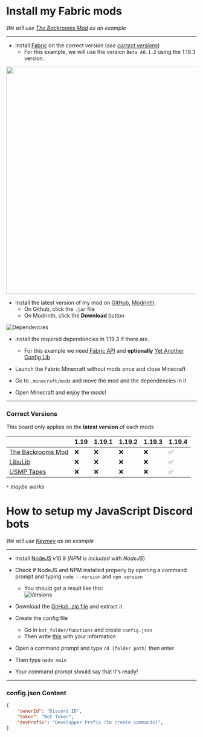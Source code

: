 # Install my Fabric mods
*We will use [The Backrooms Mod](https://github.com/lumaa-dev/BackroomsMod) as an example*

***

- Install [Fabric](https://fabricmc.net/use/installer/) on the correct version (*see [correct versions](#correct-versions)*)
  - For this example, we will use the version `Beta A0.1.2` using the 1.19.3 version.

<img src="https://user-images.githubusercontent.com/93350976/224516085-4055f40a-b806-4926-8126-5a46b3ce88c5.png" width=600>  

- Install the latest version of my mod on [GitHub](https://github.com/lumaa-dev/BackroomsMod/releases/latest), [Modrinth](https://modrinth.com/mod/backrooms/versions).
  - On Github, click the `.jar` file
  - On Modrinth, click the **Download** button
 
 ![Dependencies](https://user-images.githubusercontent.com/93350976/192139971-3e8bc90e-c04d-4e45-bc01-75143b8c0e83.png)  
- Install the required dependencies in 1.19.3 if there are.
  - For this example we need [Fabric API](https://modrinth.com/mod/fabric-api/versions) and **optionally** [Yet Another Config Lib](https://modrinth.com/mod/yacl/versions)

- Launch the Fabric Minecraft without mods once and close Minecraft
- Go to `.minecraft/mods` and move the mod and the dependencies in it
- Open Minecraft and enjoy the mods!

***

### Correct Versions
This board only applies on the **latest version** of each mods

|                                                                | 1.19   | 1.19.1  | 1.19.2  | 1.19.3   | 1.19.4   |
|----------------------------------------------------------------|--------|---------|---------|----------|----------|
| [The Backrooms Mod](https://modrinth.com/mod/backrooms)        | ❌    | ❌      | ❌      | ❌      | ✅       |
| [LibuLib](https://modrinth.com/mod/libu)                       | ❌    | ❌      | ❌      | ❌      | ✅       |
| [USMP Tapes](https://modrinth.com/mod/usmp-tapes)              | ❌    | ❌      | ❌      | ❌      | ✅       |
  
*`*` maybe works*

# How to setup my JavaScript Discord bots
*We will use [Keymey](https://github.com/lumaa-dev/Keymey) as an example*

***

- Install [NodeJS](https://nodejs.org/en/download/) v16.9 (*NPM is included with NodeJS*)
- Check if NodeJS and NPM installed properly by opening a command prompt and typing `node --version` and `npm version`
  - You should get a result like this:  
![Versions](https://user-images.githubusercontent.com/93350976/197408646-01520267-3ab9-4cbc-ac10-e91985dd30e3.png)
- Download the [GitHub .zip file](https://github.com/lumaa-dev/Keymey/archive/refs/heads/master.zip) and extract it
- Create the config file
  - Go in `bot_folder/functions` and create `config.json`
  - Then write [this](#configjson-content) with your information 


- Open a command prompt and type `cd [folder path]` then enter
- Then type `node main`
- Your command prompt should say that it's ready!

* * *

### config.json Content
```json
{
    "ownerId": "Discord ID",
    "token": "Bot Token",
    "devPrefix": "Developper Prefix (to create commands)",
}
```
